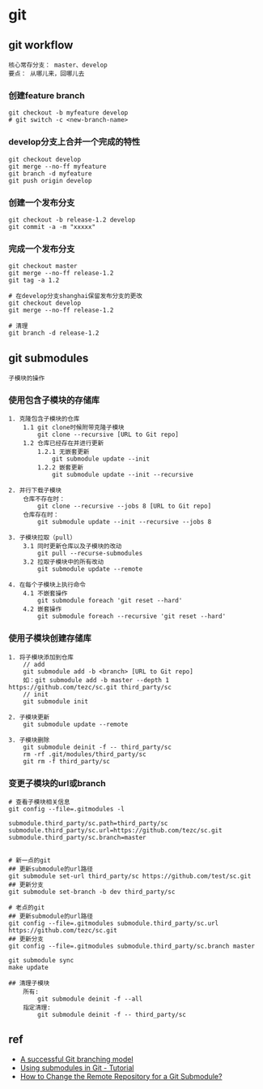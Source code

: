 # git

## git workflow
```
核心常存分支： master、develop
要点： 从哪儿来，回哪儿去
```

### 创建feature branch
```
git checkout -b myfeature develop
# git switch -c <new-branch-name>
```

### develop分支上合并一个完成的特性
```
git checkout develop
git merge --no-ff myfeature
git branch -d myfeature
git push origin develop
```

### 创建一个发布分支
```
git checkout -b release-1.2 develop
git commit -a -m "xxxxx"
```

### 完成一个发布分支
```
git checkout master
git merge --no-ff release-1.2
git tag -a 1.2

# 在develop分支shanghai保留发布分支的更改
git checkout develop
git merge --no-ff release-1.2

# 清理
git branch -d release-1.2
```

## git submodules
```
子模块的操作
```

### 使用包含子模块的存储库
```
1. 克隆包含子模块的仓库
    1.1 git clone时候附带克隆子模块
        git clone --recursive [URL to Git repo]
    1.2 仓库已经存在并进行更新
        1.2.1 无嵌套更新
            git submodule update --init
        1.2.2 嵌套更新
            git submodule update --init --recursive

2. 并行下载子模块
    仓库不存在时：
        git clone --recursive --jobs 8 [URL to Git repo]
    仓库存在时：
        git submodule update --init --recursive --jobs 8

3. 子模块拉取（pull）
    3.1 同时更新仓库以及子模块的改动
        git pull --recurse-submodules
    3.2 拉取子模块中的所有改动
        git submodule update --remote

4. 在每个子模块上执行命令
    4.1 不嵌套操作
        git submodule foreach 'git reset --hard'
    4.2 嵌套操作
        git submodule foreach --recursive 'git reset --hard'
```

### 使用子模块创建存储库
```
1. 将子模块添加到仓库
    // add
    git submodule add -b <branch> [URL to Git repo]
    如：git submodule add -b master --depth 1 https://github.com/tezc/sc.git third_party/sc
    // init
    git submodule init

2. 子模块更新
    git submodule update --remote

3. 子模块删除
    git submodule deinit -f -- third_party/sc
    rm -rf .git/modules/third_party/sc
    git rm -f third_party/sc
```

### 变更子模块的url或branch
```
# 查看子模块相关信息
git config --file=.gitmodules -l

submodule.third_party/sc.path=third_party/sc
submodule.third_party/sc.url=https://github.com/tezc/sc.git
submodule.third_party/sc.branch=master


# 新一点的git
## 更新submodule的url路径
git submodule set-url third_party/sc https://github.com/test/sc.git
## 更新分支
git submodule set-branch -b dev third_party/sc

# 老点的git
## 更新submodule的url路径
git config --file=.gitmodules submodule.third_party/sc.url https://github.com/tezc/sc.git
## 更新分支
git config --file=.gitmodules submodule.third_party/sc.branch master

git submodule sync
make update

## 清理子模块
    所有:
        git submodule deinit -f --all
    指定清理:
        git submodule deinit -f -- third_party/sc
```

## ref
* [A successful Git branching model](https://nvie.com/posts/a-successful-git-branching-model/)
* [Using submodules in Git - Tutorial](https://www.vogella.com/tutorials/GitSubmodules/article.html)
* [How to Change the Remote Repository for a Git Submodule?](https://linuxhint.com/change-the-remote-repository-for-a-git-submodule/)
